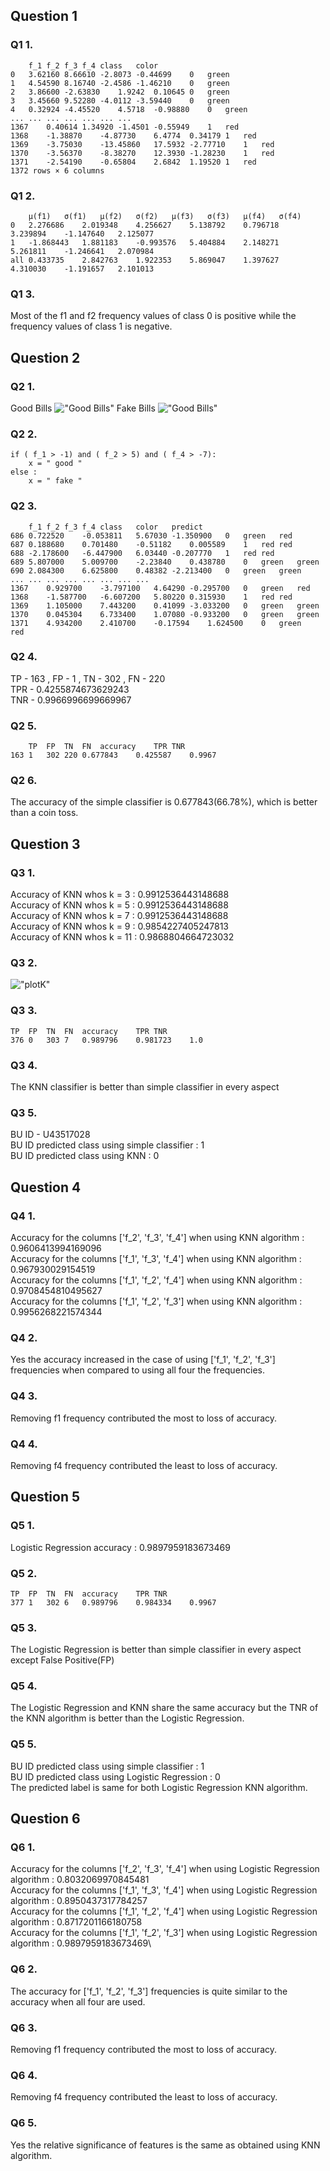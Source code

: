 ## Question 1
### Q1 1.
```
	f_1	f_2	f_3	f_4	class	color
0	3.62160	8.66610	-2.8073	-0.44699	0	green
1	4.54590	8.16740	-2.4586	-1.46210	0	green
2	3.86600	-2.63830	1.9242	0.10645	0	green
3	3.45660	9.52280	-4.0112	-3.59440	0	green
4	0.32924	-4.45520	4.5718	-0.98880	0	green
...	...	...	...	...	...	...
1367	0.40614	1.34920	-1.4501	-0.55949	1	red
1368	-1.38870	-4.87730	6.4774	0.34179	1	red
1369	-3.75030	-13.45860	17.5932	-2.77710	1	red
1370	-3.56370	-8.38270	12.3930	-1.28230	1	red
1371	-2.54190	-0.65804	2.6842	1.19520	1	red
1372 rows × 6 columns
```

### Q1 2. 

```
	µ(f1)	σ(f1)	µ(f2)	σ(f2)	µ(f3)	σ(f3)	µ(f4)	σ(f4)
0	2.276686	2.019348	4.256627	5.138792	0.796718	3.239894	-1.147640	2.125077
1	-1.868443	1.881183	-0.993576	5.404884	2.148271	5.261811	-1.246641	2.070984
all	0.433735	2.842763	1.922353	5.869047	1.397627	4.310030	-1.191657	2.101013
```

### Q1 3.
Most of the f1 and f2 frequency values of class 0 is positive while the frequency values of class 1 is negative. 


## Question 2

### Q2 1.
Good Bills
!["Good Bills"](./good_bills.png)
Fake Bills
!["Good Bills"](./fake_bills.png)

### Q2 2.
```
if ( f_1 > -1) and ( f_2 > 5) and ( f_4 > -7):
	x = " good "
else :
	x = " fake "
```

### Q2 3.
```
	f_1	f_2	f_3	f_4	class	color	predict
686	0.722520	-0.053811	5.67030	-1.350900	0	green	red
687	0.188680	0.701480	-0.51182	0.005589	1	red	red
688	-2.178600	-6.447900	6.03440	-0.207770	1	red	red
689	5.807000	5.009700	-2.23840	0.438780	0	green	green
690	2.084300	6.625800	0.48382	-2.213400	0	green	green
...	...	...	...	...	...	...	...
1367	0.929700	-3.797100	4.64290	-0.295700	0	green	red
1368	-1.587700	-6.607200	5.80220	0.315930	1	red	red
1369	1.105000	7.443200	0.41099	-3.033200	0	green	green
1370	0.045304	6.733400	1.07080	-0.933200	0	green	green
1371	4.934200	2.410700	-0.17594	1.624500	0	green	red
```

### Q2 4.

TP - 163 , FP - 1 , TN - 302 , FN -  220\
TPR - 0.4255874673629243\
TNR - 0.9966996699669967

### Q2 5.

```
	TP	FP	TN	FN	accuracy	TPR	TNR
163	1	302	220	0.677843	0.425587	0.9967
```

### Q2 6.

The accuracy of the simple classifier is 0.677843(66.78%), which is better than a coin toss.

## Question 3
### Q3 1.

Accuracy of KNN whos k = 3 : 0.9912536443148688\
Accuracy of KNN whos k = 5 : 0.9912536443148688\
Accuracy of KNN whos k = 7 : 0.9912536443148688\
Accuracy of KNN whos k = 9 : 0.9854227405247813\
Accuracy of KNN whos k = 11 : 0.9868804664723032

### Q3 2.
!["plotK"](./plotK.png)

### Q3 3.
```
TP	FP	TN	FN	accuracy	TPR	TNR
376	0	303	7	0.989796	0.981723	1.0
```

### Q3 4.
The KNN classifier is better than simple classifier in every aspect

### Q3 5.
BU ID - U43517028\
BU ID predicted class using simple classifier : 1\
BU ID predicted class using KNN : 0

## Question 4
### Q4 1.

Accuracy for the columns ['f_2', 'f_3', 'f_4'] when using KNN algorithm : 0.9606413994169096\
Accuracy for the columns ['f_1', 'f_3', 'f_4'] when using KNN algorithm : 0.967930029154519\
Accuracy for the columns ['f_1', 'f_2', 'f_4'] when using KNN algorithm : 0.9708454810495627\
Accuracy for the columns ['f_1', 'f_2', 'f_3'] when using KNN algorithm : 0.9956268221574344

### Q4 2.

Yes the accuracy increased in the case of using ['f_1', 'f_2', 'f_3'] frequencies when compared to using all four the frequencies.

### Q4 3.

Removing f1 frequency contributed the most to loss of accuracy.

### Q4 4.

Removing f4 frequency contributed the least to loss of accuracy.



## Question 5
### Q5 1.

Logistic Regression accuracy : 0.9897959183673469

### Q5 2.
```
TP	FP	TN	FN	accuracy	TPR	TNR
377	1	302	6	0.989796	0.984334	0.9967
```

### Q5 3.
The Logistic Regression is better than simple classifier in every aspect except False Positive(FP)

### Q5 4.
The Logistic Regression and KNN share the same accuracy but the TNR of the KNN algorithm is better than the Logistic Regression.

### Q5 5.
BU ID predicted class using simple classifier : 1\
BU ID predicted class using Logistic Regression : 0\
The predicted label is same for both Logistic Regression KNN algorithm.


## Question 6
### Q6 1.
Accuracy for the columns ['f_2', 'f_3', 'f_4'] when using Logistic Regression algorithm : 0.8032069970845481\
Accuracy for the columns ['f_1', 'f_3', 'f_4'] when using Logistic Regression algorithm : 0.8950437317784257\
Accuracy for the columns ['f_1', 'f_2', 'f_4'] when using Logistic Regression algorithm : 0.8717201166180758\
Accuracy for the columns ['f_1', 'f_2', 'f_3'] when using Logistic Regression algorithm : 0.9897959183673469\


### Q6 2.
The accuracy for ['f_1', 'f_2', 'f_3'] frequencies is quite similar to the accuracy when all four are used.

### Q6 3.
Removing f1 frequency contributed the most to loss of accuracy.

### Q6 4.
Removing f4 frequency contributed the least to loss of accuracy.

### Q6 5.
Yes the relative significance of features is the same as obtained using KNN algorithm.